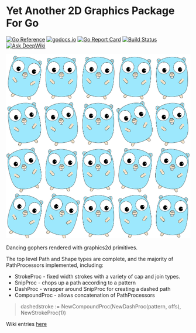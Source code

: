 # Yet Another 2D Graphics Package For Go
[![Go Reference](https://pkg.go.dev/badge/github.com/jphsd/graphics2d.svg)](https://pkg.go.dev/github.com/jphsd/graphics2d)
[![godocs.io](http://godocs.io/github.com/jphsd/graphics2d?status.svg)](http://godocs.io/github.com/jphsd/graphics2d)
[![Go Report Card](https://goreportcard.com/badge/github.com/jphsd/graphics2d)](https://goreportcard.com/report/github.com/jphsd/graphics2d)
[![Build Status](https://travis-ci.com/jphsd/graphics2d.svg?branch=master)](https://travis-ci.com/github/jphsd/graphics2d)
[![Ask DeepWiki](https://deepwiki.com/badge.svg)](https://deepwiki.com/jphsd/graphics2d)

![Gophers rendered with graphics2d](./doc/gopher2.png)

Dancing gophers rendered with graphics2d primitives.

The top level Path and Shape types are complete, and the majority of PathProcessors implemented, including:
- StrokeProc - fixed width strokes with a variety of cap and join types.
- SnipProc - chops up a path according to a pattern
- DashProc - wrapper around SnipProc for creating a dashed path
- CompoundProc - allows concatenation of PathProcessors
> dashedstroke := NewCompoundProc(NewDashProc(pattern, offs), NewStrokeProc(1))

Wiki entries [here](https://github.com/jphsd/graphics2d/wiki)
